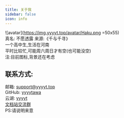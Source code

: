 ```yaml
---
title: 关于我
sidebar: false
icon: info
---
```


![avatar](https://img.yyyyt.top/avatar/Haku.png =50x55)  
真名: 不愿透露
来源:《千与千寻》  
一个高中生,生活在河南  
平时比较忙,可能周六周日才有空(也可能没空)  
注:目前图标,背景还在考虑  

## 联系方式:  
邮箱: [support@yyyyt.top](mailto:support@yyyyt.top)  
GitHub: [yyyytawa](https://github.com/yyyytawa)  
云湖: [yyyyt](https://www.yhchat.com/user/homepage/7354488)  
[文档站交流群](https://yhfx.jwznb.com/share?key=AzLufUpeqlvP&ts=1726939457)  
PS:请说明来意  
